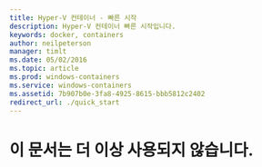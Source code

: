 ```yaml
---
title: Hyper-V 컨테이너 - 빠른 시작
description: Hyper-V 컨테이너 빠른 시작입니다.
keywords: docker, containers
author: neilpeterson
manager: timlt
ms.date: 05/02/2016
ms.topic: article
ms.prod: windows-containers
ms.service: windows-containers
ms.assetid: 7b907b0e-3fa8-4925-8615-bbb5812c2402
redirect_url: ./quick_start
---
```


# 이 문서는 더 이상 사용되지 않습니다.

<!--HONumber=May16_HO4-->


